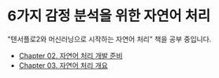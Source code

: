 # 6가지 감정 분석을 위한 자연어 처리
"텐서플로2와 머신러닝으로 시작하는 자연어 처리" 책을 공부 중입니다.
- [Chapter 02. 자연어 처리 개발 준비](https://gabang2.notion.site/Chapter-02-270fa2fde68b40bfb4add7a88be7f6aa)
- [Chapter 03. 자연어 처리 개요](https://gabang2.notion.site/Chapter-03-dd851b40c2e6411dbe4c9943572b9e15)
